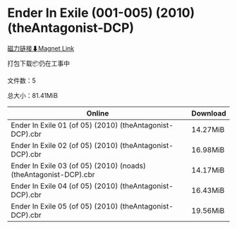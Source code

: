 # Ender In Exile (001-005) (2010) (theAntagonist-DCP)

[磁力链接⬇Magnet Link](magnet:?xt=urn:btih:e01864d85b0b971ad7b43ab2112bddbc24c8b9ac&dn=Ender%20In%20Exile%20%28001-005%29%20%282010%29%20%28theAntagonist-DCP%29)

打包下载📦仍在工事中

文件数：5

总大小：81.41MiB

Online | Download
--- | ---
Ender In Exile 01 (of 05) (2010) (theAntagonist-DCP).cbr | 14.27MiB
Ender In Exile 02 (of 05) (2010) (theAntagonist-DCP).cbr | 16.98MiB
Ender In Exile 03 (of 05) (2010) (noads) (theAntagonist-DCP).cbr | 14.17MiB
Ender In Exile 04 (of 05) (2010) (theAntagonist-DCP).cbr | 16.43MiB
Ender In Exile 05 (of 05) (2010) (theAntagonist-DCP).cbr | 19.56MiB